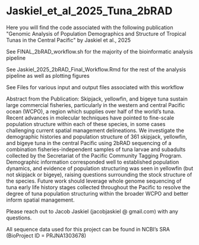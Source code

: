 # Jaskiel_et_al_2025_Tuna_2bRAD
Here you will find the code associated with the following publication "Genomic Analysis of Population Demographics and Structure of Tropical Tunas in the Central Pacific" by Jaskiel et al., 2025

See FINAL_2bRAD_workflow.sh for the majority of the bioinformatic analysis pipeline

See Jaskiel_2025_2bRAD_Final_Workflow.Rmd for the rest of the analysis pipeline as well as plotting figures

See Files for various input and output files associated with this workflow

Abstract from the Publication:
Skipjack, yellowfin, and bigeye tuna sustain large commercial fisheries, particularly in the western and central Pacific ocean (WCPO), a region which supplies over half of the world’s tuna. Recent advances in molecular techniques have pointed to fine-scale population structure within each of these species, in some cases challenging current spatial management delineations. We investigate the demographic histories and population structure of 361 skipjack, yellowfin, and bigeye tuna in the central Pacific using 2bRAD sequencing of a combination fisheries-independent samples of tuna larvae and subadults collected by the Secretariat of the Pacific Community Tagging Program. Demographic information corresponded well to established population dynamics, and evidence of population structuring was seen in yellowfin (but not skipjack or bigeye), raising questions surrounding the stock structure of the species. Future work should leverage whole genome sequencing of tuna early life history stages collected throughout the Pacific to resolve the degree of tuna population structuring within the broader WCPO and better inform spatial management.

Please reach out to Jacob Jaskiel (jacobjaskiel @ gmail.com) with any questions.

All sequence data used for this project can be found in NCBI’s SRA (BioProject ID = PRJNA1303678)
